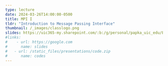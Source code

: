 ```yaml
---
type: lecture
date: 2024-03-26T14:00:00-0500
title: MPI I
tldr: "Introduction to Message Passing Interface"
thumbnail: /_images/classlogo.png
slides: https://uic365-my.sharepoint.com/:b:/g/personal/papka_uic_edu/EWkrilOsonFBo2lFHcqy8CcB2Pr2ZEkH1i7HVcg-0gyk1w?e=gUE98H
#links: 
#    - url: https://google.com
#      name: slides
#   - url: /static_files/presentations/code.zip
#      name: codes
---
```


